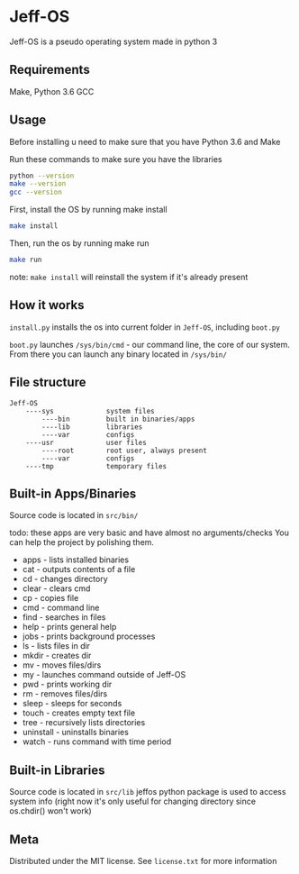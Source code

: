 # Jeff-OS

Jeff-OS is a pseudo operating system made in python 3

## Requirements
Make,
Python 3.6
GCC

## Usage
Before installing u need to make sure that you have Python 3.6 and Make

Run these commands to make sure you have the libraries
```sh
python --version
make --version
gcc --version
```

First, install the OS by running make install
```sh
make install
```

Then, run the os by running make run
```sh
make run
```

note: `make install` will reinstall the system if it's already present

## How it works
`install.py` installs the os into current folder in `Jeff-OS`, including `boot.py`

`boot.py` launches `/sys/bin/cmd` - our command line, the core of our system.
From there you can launch any binary located in `/sys/bin/`

## File structure
```
Jeff-OS
    ----sys             system files
        ----bin         built in binaries/apps
        ----lib         libraries
        ----var         configs
    ----usr             user files
        ----root        root user, always present
        ----var         configs
    ----tmp             temporary files

```

## Built-in Apps/Binaries
Source code is located in `src/bin/`

todo: these apps are very basic and have almost no arguments/checks
You can help the project by polishing them.
* apps        -  lists installed binaries
* cat         -  outputs contents of a file
* cd          -  changes directory
* clear       -  clears cmd
* cp          -  copies file
* cmd         -  command line
* find        -  searches in files
* help        -  prints general help
* jobs        -  prints background processes
* ls          -  lists files in dir
* mkdir       -  creates dir
* mv          -  moves files/dirs
* my          -  launches command outside of Jeff-OS
* pwd         -  prints working dir
* rm          -  removes files/dirs
* sleep       -  sleeps for seconds
* touch       -  creates empty text file
* tree        -  recursively lists directories
* uninstall   -  uninstalls binaries
* watch       -  runs command with time period

## Built-in Libraries
Source code is located in `src/lib`
jeffos python package is used to access system info
(right now it's only useful for changing directory since os.chdir() won't work)

## Meta

Distributed under the MIT license. See ``license.txt`` for more information
